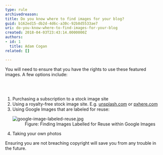 ```yaml
---
type: rule
archivedreason: 
title: Do you know where to find images for your blog?
guid: b162ed15-db2d-4d6c-a30c-92b8d5533ae7
uri: do-you-know-where-to-find-images-for-your-blog
created: 2018-04-03T23:43:14.0000000Z
authors:
- id: 1
  title: Adam Cogan
related: []

---
```



<p>You will need to ensure that you have the rights to use these featured images. A few options include&#58;<br></p>
<br><excerpt class='endintro'></excerpt><br>
<ol><li>Purchasing a subscription to a stock image site</li><li>Using a royalty-free stock image site. E.g. <a href="https&#58;//unsplash.com/" target="_blank">unsplash.com</a>&#160;or <a href="https&#58;//pxhere.com/" target="_blank">pxhere.com​</a><br></li><li>Using Google Images that are labeled for reuse&#58;&#160;<br>
   <dl class="image"><dt><img src="/PublishingImages/google-image-labeled-reuse.jpg" alt="google-image-labeled-reuse.jpg" /></dt><dd>Figure&#58; Finding Images Labelled for Reuse within Google Images <br></dd></dl></li><li>Taking your own photos</li></ol><p>Ensuring you are not breaching copyright will save you from any trouble in the future.</p>
<br>


